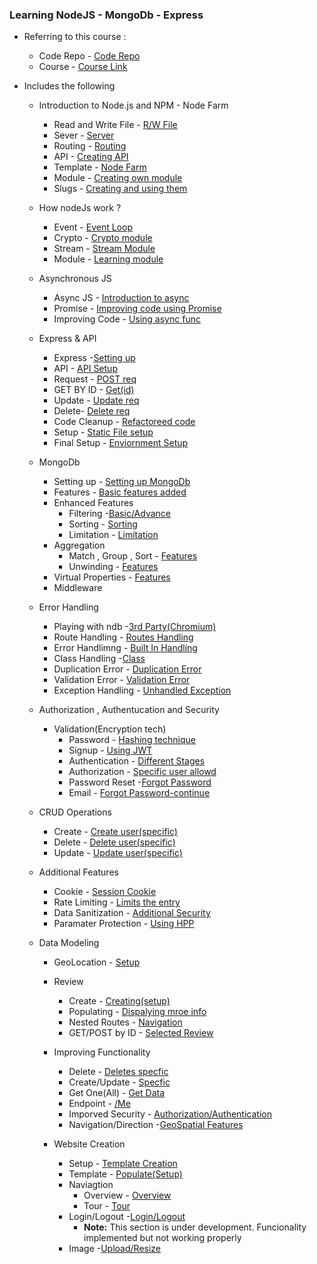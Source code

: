 ### Learning NodeJS - MongoDb - Express

- Referring to this course : 
  - Code Repo - [Code Repo](https://github.com/jonasschmedtmann/complete-node-bootcamp)
  - Course - [Course Link](https://www.udemy.com/course/nodejs-express-mongodb-bootcamp) 

- Includes the following
  -   Introduction to Node.js and NPM - Node Farm
      -  Read and Write File  - [R/W File](https://github.com/Ravkeerat02/Node-JS-MongoDb-Express/tree/main/Node-farm)
      -  Sever - [Server](https://github.com/Ravkeerat02/Node-JS-MongoDb-Express/blob/main/Node-farm/index.js)
      -  Routing - [Routing](https://github.com/Ravkeerat02/Node-JS-MongoDb-Express/blob/main/Node-farm/index.js)
      -  API - [Creating API](https://github.com/Ravkeerat02/Node-JS-MongoDb-Express/blob/main/Node-farm/index.js)
      -  Template - [Node Farm](https://github.com/Ravkeerat02/Node-JS-MongoDb-Express/tree/main/Node-farm/templates)
      -  Module - [Creating own module](https://github.com/Ravkeerat02/Node-JS-MongoDb-Express/tree/main/Node-farm/module) 
      -  Slugs - [Creating and using them](https://github.com/Ravkeerat02/Node-JS-MongoDb-Express/blob/main/Node-farm/index.js)

  - How nodeJs work ?
      - Event - [Event Loop](https://github.com/Ravkeerat02/Node-JS-MongoDb-Express/blob/main/How-node-works/event-loop.js)
      - Crypto - [Crypto module](https://github.com/Ravkeerat02/Node-JS-MongoDb-Express/blob/main/How-node-works/event-loop.js)
      - Stream - [Stream Module](https://github.com/Ravkeerat02/Node-JS-MongoDb-Express/blob/main/How-node-works/streams.js)
      - Module - [Learning module](https://github.com/Ravkeerat02/Node-JS-MongoDb-Express/blob/main/How-node-works/modules.js)

  - Asynchronous JS
      - Async JS - [Introduction to async](https://github.com/Ravkeerat02/Node-JS-MongoDb-Express/tree/main/async-js)     
      - Promise - [Improving code using Promise](https://github.com/Ravkeerat02/Node-JS-MongoDb-Express/blob/main/async-js/index.js)
      - Improving Code - [Using async func](https://github.com/Ravkeerat02/Node-JS-MongoDb-Express/blob/main/async-js/index.js)

  - Express & API
    - Express -[Setting up](https://github.com/Ravkeerat02/Node-JS-MongoDb-Express/blob/main/natours/app.js)
    - API - [API Setup](https://github.com/Ravkeerat02/Node-JS-MongoDb-Express/blob/main/natours/app.js)
    - Request - [POST req](https://github.com/Ravkeerat02/Node-JS-MongoDb-Express/blob/main/natours/app.js)   
    - GET BY ID - [Get(id)](https://github.com/Ravkeerat02/Node-JS-MongoDb-Express/blob/main/natours/app.js)
    - Update - [Update req](https://github.com/Ravkeerat02/Node-JS-MongoDb-Express/blob/main/natours/app.js)
    - Delete- [Delete req](https://github.com/Ravkeerat02/Node-JS-MongoDb-Express/blob/main/natours/app.js)
    - Code Cleanup - [Refactoreed code](https://github.com/Ravkeerat02/Node-JS-MongoDb-Express/tree/main/natours)
    - Setup - [Static File setup](https://github.com/Ravkeerat02/Node-JS-MongoDb-Express/blob/main/natours/app.js)
    - Final Setup - [Enviornment Setup](https://github.com/Ravkeerat02/Node-JS-MongoDb-Express/blob/main/natours/server.js)

  - MongoDb
    - Setting up - [Setting up MongoDb](https://github.com/Ravkeerat02/Node-JS-MongoDb-Express/blob/main/natours/server.js)
    - Features - [Basic features added](https://github.com/Ravkeerat02/NodeJS-MongoDb-Express/blob/main/natours/controller/tourcontroller.js)
    - Enhanced Features
      - Filtering -[Basic/Advance](https://github.com/Ravkeerat02/NodeJS-MongoDb-Express/blob/main/natours/controller/tourcontroller.js)
      - Sorting - [Sorting](https://github.com/Ravkeerat02/NodeJS-MongoDb-Express/blob/main/natours/controller/tourcontroller.js)
      - Limitation - [Limitation](https://github.com/Ravkeerat02/NodeJS-MongoDb-Express/blob/main/natours/controller/tourcontroller.js)
    - Aggregation
      - Match , Group , Sort - [Features](https://github.com/Ravkeerat02/NodeJS-MongoDb-Express/blob/main/natours/controller/tourcontroller.js)
      - Unwinding - [Features](https://github.com/Ravkeerat02/NodeJS-MongoDb-Express/blob/main/natours/controller/tourcontroller.js)
    - Virtual Properties - [Features](https://github.com/Ravkeerat02/NodeJS-MongoDb-Express/blob/main/natours/models/tourModel.js)
    - Middleware
   
      
  - Error Handling
    - Playing with ndb -[3rd Party(Chromium)](https://github.com/Ravkeerat02/NodeJS-MongoDb-Express/blob/main/natours/utils/apiFeatures.js)
    - Route Handling - [Routes Handling](https://github.com/Ravkeerat02/NodeJS-MongoDb-Express/blob/main/natours/app.js)
    - Error Handlimng - [Built In Handling](https://github.com/Ravkeerat02/NodeJS-MongoDb-Express/blob/main/natours/app.js)
    - Class Handling -[Class](https://github.com/Ravkeerat02/NodeJS-MongoDb-Express/blob/main/natours/controller/errorController.js)
    - Duplication Error - [Duplication Error](https://github.com/Ravkeerat02/NodeJS-MongoDb-Express/blob/main/natours/controller/errorController.js)
    - Validation Error - [Validation Error](https://github.com/Ravkeerat02/NodeJS-MongoDb-Express/blob/main/natours/controller/errorController.js)
    - Exception Handling - [Unhandled Exception](https://github.com/Ravkeerat02/NodeJS-MongoDb-Express/blob/main/natours/server.js)

   - Authorization , Authentucation and Security
       - Validation(Encryption tech)
          - Password - [Hashing technique](https://github.com/Ravkeerat02/NodeJS-MongoDb-Express/blob/main/natours/models/userModel.js)
          - Signup - [Using JWT](https://github.com/Ravkeerat02/NodeJS-MongoDb-Express/blob/main/natours/controller/authController.js)
          - Authentication - [Different Stages](https://github.com/Ravkeerat02/NodeJS-MongoDb-Express/blob/main/natours/controller/authController.js)
          - Authorization - [Specific user allowd](https://github.com/Ravkeerat02/NodeJS-MongoDb-Express/blob/main/natours/controller/authController.js)
          - Password Reset -[Forgot Password](https://github.com/Ravkeerat02/NodeJS-MongoDb-Express/blob/main/natours/models/userModel.js)
          - Email - [Forgot Password-continue](https://github.com/Ravkeerat02/NodeJS-MongoDb-Express/blob/main/natours/utils/email.js)
      
  - CRUD Operations
    - Create - [Create user(specific)](https://github.com/Ravkeerat02/NodeJS-MongoDb-Express/blob/main/natours/controller/userController.js)
    - Delete - [Delete user(specific)](https://github.com/Ravkeerat02/NodeJS-MongoDb-Express/blob/main/natours/controller/userController.js)
    - Update - [Update user(specific)](https://github.com/Ravkeerat02/NodeJS-MongoDb-Express/blob/main/natours/controller/userController.js)
   
  - Additional Features
    - Cookie - [Session Cookie](https://github.com/Ravkeerat02/NodeJS-MongoDb-Express/blob/main/natours/controller/authController.js)
    - Rate Limiting - [Limits the entry](https://github.com/Ravkeerat02/NodeJS-MongoDb-Express/blob/main/natours/app.js)
    - Data Sanitization - [Additional Security](https://github.com/Ravkeerat02/NodeJS-MongoDb-Express/blob/main/natours/app.js)
    - Paramater Protection - [Using HPP](https://github.com/Ravkeerat02/NodeJS-MongoDb-Express/blob/main/natours/app.js)
   
  - Data Modeling
    - GeoLocation - [Setup](https://github.com/Ravkeerat02/NodeJS-MongoDb-Express/blob/main/natours/models/tourModel.js)
    - Review
      - Create - [Creating(setup)](https://github.com/Ravkeerat02/NodeJS-MongoDb-Express/blob/main/natours/routes/reviewRoute.js)
      - Populating - [Dispalying mroe info](https://github.com/Ravkeerat02/NodeJS-MongoDb-Express/blob/main/natours/models/reviewModel.js)
      - Nested Routes - [Navigation](https://github.com/Ravkeerat02/NodeJS-MongoDb-Express/blob/main/natours/routes/tourRoute.js)
      - GET/POST by ID - [Selected Review](https://github.com/Ravkeerat02/NodeJS-MongoDb-Express/blob/main/natours/routes/tourRoute.js)
     
    - Improving Functionality
      - Delete - [Deletes specfic](https://github.com/Ravkeerat02/NodeJS-MongoDb-Express/blob/main/natours/controller/handlerFactory,js.)
      - Create/Update - [Specfic](https://github.com/Ravkeerat02/NodeJS-MongoDb-Express/blob/main/natours/controller/handlerFactory,js.)
      - Get One(All) - [Get Data](https://github.com/Ravkeerat02/NodeJS-MongoDb-Express/blob/main/natours/controller/handlerFactory,js.)
      - Endpoint - [/Me](natours/controller/userController.js)
      - Imporved Security - [Authorization/Authentication](https://github.com/Ravkeerat02/NodeJS-MongoDb-Express/tree/main/natours/routes)
      - Navigation/Direction -[GeoSpatial Features](https://github.com/Ravkeerat02/NodeJS-MongoDb-Express/blob/main/natours/controller/tourcontroller.js)
     
    - Website Creation
      - Setup - [Template Creation](https://github.com/Ravkeerat02/NodeJS-MongoDb-Express/blob/main/natours/views/base.pug)
      - Template - [Populate(Setup)](https://github.com/Ravkeerat02/NodeJS-MongoDb-Express/tree/main/natours/views)
      - Naviagtion
        - Overview - [Overview](https://github.com/Ravkeerat02/NodeJS-MongoDb-Express/blob/main/natours/views/overview.pug)
        - Tour - [Tour](https://github.com/Ravkeerat02/NodeJS-MongoDb-Express/blob/main/natours/views/tour.pug)   
      - Login/Logout -[Login/Logout](https://github.com/Ravkeerat02/NodeJS-MongoDb-Express/blob/main/natours/public/js/login.js)
        - **Note:** This section is under development. Funcionality implemented but not working properly
      - Image -[Upload/Resize](https://github.com/Ravkeerat02/NodeJS-MongoDb-Express/blob/main/natours/controller/userController.js) 
        

      
       
